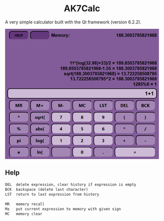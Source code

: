 <div align="center">

# AK7Calc #
</div>

A very simple calculator built with the Qt framework (version 6.2.2).

![](calc.png "AK7Calc")


## Help

```
DEL  delete expression, clear history if expression is empty
BCK  backspace (delete last character)
LST  return to last expression from history

MR   memory recall
M±   put current expression to memory with given sign
MC   memory clear
```
